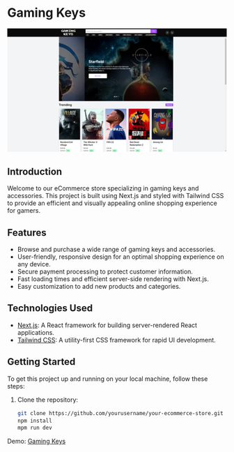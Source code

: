 # Gaming Keys

![Project Image](./screenshot.png)

## Introduction

Welcome to our eCommerce store specializing in gaming keys and accessories. This project is built using Next.js and styled with Tailwind CSS to provide an efficient and visually appealing online shopping experience for gamers.

## Features

- Browse and purchase a wide range of gaming keys and accessories.
- User-friendly, responsive design for an optimal shopping experience on any device.
- Secure payment processing to protect customer information.
- Fast loading times and efficient server-side rendering with Next.js.
- Easy customization to add new products and categories.

## Technologies Used

- [Next.js](https://nextjs.org/): A React framework for building server-rendered React applications.
- [Tailwind CSS](https://tailwindcss.com/): A utility-first CSS framework for rapid UI development.

## Getting Started

To get this project up and running on your local machine, follow these steps:

1. Clone the repository:
   ```bash
   git clone https://github.com/yourusername/your-ecommerce-store.git
   npm install
   mpm run dev
   ```
Demo: [Gaming Keys](https://gamingkeys.vercel.app/)

   
